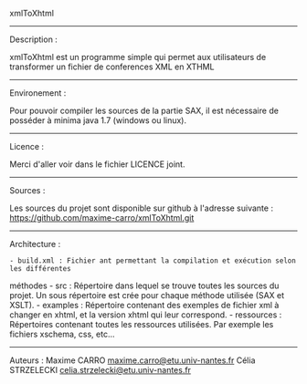 xmlToXhtml
________________________

Description : 

xmlToXhtml est un programme simple qui permet aux utilisateurs de transformer un fichier de conferences XML en XTHML


________________________

Environement : 

Pour pouvoir compiler les sources de la partie SAX, il est nécessaire de posséder à minima
java 1.7 (windows ou linux).


________________________

Licence : 

Merci d'aller voir dans le fichier LICENCE joint.


________________________

Sources : 

Les sources du projet sont disponible sur github à l'adresse suivante : 
https://github.com/maxime-carro/xmlToXhtml.git


________________________

Architecture : 

	- build.xml : Fichier ant permettant la compilation et exécution selon les différentes 
méthodes
	- src : Répertoire dans lequel se trouve toutes les sources du projet. Un sous répertoire
est crée pour chaque méthode utilisée (SAX et XSLT).
	- examples : Répertoire contenant des exemples de fichier xml à changer en xhtml, et la
version xhtml qui leur correspond.
	- ressources : Répertoires contenant toutes les ressources utilisées. Par exemple les fichiers
xschema, css, etc...


________________________

Auteurs : 
	Maxime CARRO <maxime.carro@etu.univ-nantes.fr>
	Célia STRZELECKI <celia.strzelecki@etu.univ-nantes.fr>
	
